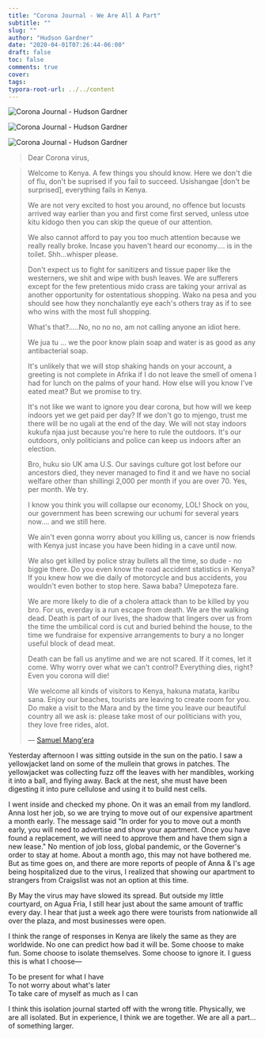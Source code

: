 ```yaml
---
title: "Corona Journal - We Are All A Part"
subtitle: ""
slug: ""
author: "Hudson Gardner"
date: "2020-04-01T07:26:44-06:00"
draft: false
toc: false
comments: true
cover:
tags:
typora-root-url: ../../content
---
```


![Corona Journal - Hudson Gardner](/img/CJ-1APR20-1.jpg)

![Corona Journal - Hudson Gardner](/img/CJ-1APR20-2.jpg)

![Corona Journal - Hudson Gardner](/img/CJ-1APR20-3.jpg)

> Dear Corona virus,

> Welcome to Kenya. A few things you should know. Here we don't die of flu, don't be suprised if you fail to succeed. Usishangae [don't be surprised], everything fails in Kenya.
>
> We are not very excited to host you around, no offence but locusts arrived way earlier than you and first come first served, unless utoe kitu kidogo then you can skip the queue of our attention.
>
> We also cannot afford to pay you too much attention because we really really broke. Incase you haven't heard our economy.... is in the toilet. Shh...whisper please.
>
> Don't expect us to fight for sanitizers and tissue paper like the westerners, we shit and wipe with bush leaves. We are sufferers except for the few pretentious mido crass are taking your arrival as another opportunity for ostentatious shopping. Wako na pesa and you should see how they nonchalantly eye each's others tray as if to see who wins with the most full shopping.
>
> What's that?.....No, no no no, am not calling anyone an idiot here.
>
> We jua tu ... we the poor know plain soap and water is as good as any antibacterial soap.
>
> It's unlikely that we will stop shaking hands on your account, a greeting is not complete in Afrika if I do not leave the smell of omena I had for lunch on the palms of your hand. How else will you know I've eated meat? But we promise to try.
>
> It's not like we want to ignore you dear corona, but how will we keep indoors yet we get paid per day? If we don't go to mjengo, trust me there will be no ugali at the end of the day. We will not stay indoors kukufa njaa just because you're here to rule the outdoors. It's our outdoors, only politicians and police can keep us indoors after an election.
>
> Bro, huku sio UK ama U.S. Our savings culture got lost before our ancestors died, they never managed to find it and we have no social welfare other than shillingi 2,000 per month if you are over 70. Yes, per month. We try.
>
> I know you think you will collapse our economy, LOL! Shock on you, our government has been screwing our uchumi for several years now.... and we still here.
>
> We ain't even gonna worry about you killing us, cancer is now friends with Kenya just incase you have been hiding in a cave until now.
>
> We also get killed by police stray bullets all the time, so dude - no biggie there. Do you even know the road accident statistics in Kenya? If you knew how we die daily of motorcycle and bus accidents, you wouldn't even bother to stop here. Sawa baba? Umepoteza fare.
>
> We are more likely to die of a cholera attack than to be killed by you bro. For us, everday is a run escape from death. We are the walking dead. Death is part of our lives, the shadow that lingers over us from the time the umbilical cord is cut and buried behind the house, to the time we fundraise for expensive arrangements to bury a no longer useful block of dead meat.
>
> Death can be fall us anytime and we are not scared. If it comes, let it come. Why worry over what we can't control? Everything dies, right? Even you corona will die!
>
> We welcome all kinds of visitors to Kenya, hakuna matata, karibu sana. Enjoy our beaches, tourists are leaving to create room for you. Do make a visit to the Mara and by the time you leave our beautiful country all we ask is: please take most of our politicians with you, they love free rides, alot.
>
> — [Samuel Mang'era](https://www.facebook.com/permalink.php?story_fbid=2621148771543767&id=100009460091433)

Yesterday afternoon I was sitting outside in the sun on the patio. I saw a yellowjacket land on some of the mullein that grows in patches. The yellowjacket was collecting fuzz off the leaves with her mandibles, working it into a ball, and flying away. Back at the nest, she must have been digesting it into pure cellulose and using it to build nest cells.

I went inside and checked my phone. On it was an email from my landlord. Anna lost her job, so we are trying to move out of our expensive apartment a month early. The message said "In order for you to move out a month early, you will need to advertise and show your apartment. Once you have found a replacement, we will need to approve them and have them sign a new lease." No mention of job loss, global pandemic, or the Governer's order to stay at home. About a month ago, this may not have bothered me. But as time goes on, and there are more reports of people of Anna & I's age being hospitalized due to the virus, I realized that showing our apartment to strangers from Craigslist was not an option at this time.

By May the virus may have slowed its spread. But outside my little courtyard, on Agua Fria, I still hear just about the same amount of traffic every day. I hear that just a week ago there were tourists from nationwide all over the plaza, and most businesses were open.

I think the range of responses in Kenya are likely the same as they are worldwide. No one can predict how bad it will be. Some choose to make fun. Some choose to isolate themselves. Some choose to ignore it. I guess this is what I choose—

To be present for what I have  
To not worry about what's later  
To take care of myself as much as I can   

I think this isolation journal started off with the wrong title. Physically, we are all isolated. But in experience, I think we are together. We are all a part... of something larger.
